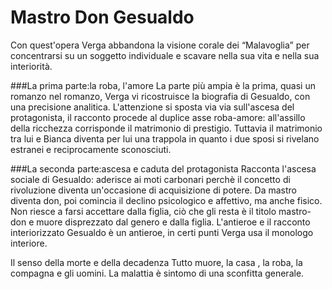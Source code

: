 # Mastro Don Gesualdo

Con quest'opera Verga abbandona la visione corale dei “Malavoglia” per concentrarsi su un soggetto individuale e scavare nella sua vita e nella sua interiorità.

###La prima parte:la roba, l'amore
La parte più ampia è la prima, quasi un romanzo nel romanzo, Verga vi ricostruisce la biografia di Gesualdo, con una precisione analitica. L'attenzione si sposta via via sull'ascesa del protagonista, il racconto procede al duplice asse roba-amore: all'assillo della ricchezza corrisponde il matrimonio di prestigio. Tuttavia il matrimonio tra lui e Bianca diventa per lui una trappola in quanto i due sposi si rivelano estranei e reciprocamente sconosciuti.

###La seconda parte:ascesa e caduta del protagonista
Racconta l'ascesa sociale di Gesualdo: aderisce ai moti carbonari perchè il concetto di rivoluzione diventa un'occasione di acquisizione di potere.
Da mastro diventa don, poi comincia il declino psicologico e affettivo, ma anche fisico. Non riesce a farsi accettare dalla figlia, ciò che gli resta è il titolo mastro-don e muore disprezzato dal genero e dalla figlia.
L'antieroe e il racconto interiorizzato
Gesualdo è un antieroe, in certi punti Verga usa il monologo interiore.

Il senso della morte e della decadenza
Tutto muore, la casa , la roba, la compagna e gli uomini. La malattia è sintomo di una sconfitta generale.
